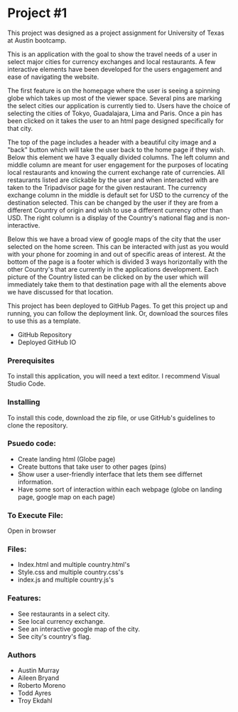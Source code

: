# Project #1
This project was designed as a project assignment for University of Texas at Austin bootcamp.

This is an application with the goal to show the travel needs of a user in select major cities for currency exchanges and local restaurants. A few interactive elements have been developed for the users engagement and ease of navigating the website. 

The first feature is on the homepage where the user is seeing a spinning globe which takes up most of the viewer space. Several pins are marking the select cities our application is currently tied to. Users have the choice of selecting the cities of Tokyo, Guadalajara, Lima and Paris. Once a pin has been clicked on it takes the user to an html page designed specifically for that city. 

The top of the page includes a header with a beautiful city image and a "back" button which will take the user back to the home page if they wish. Below this element we have 3 equally divided columns. The left column and middle column are meant for user engagement for the purposes of locating local restaurants and knowing the current exchange rate of currencies. All restaurants listed are clickable by the user and when interacted with are taken to the Tripadvisor page for the given restaurant. The currency exchange column in the middle is default set for USD to the currency of the destination selected. This can be changed by the user if they are from a different Country of origin and wish to use a different currency other than USD. The right column is a display of the Country's national flag and is non-interactive.

Below this we have a broad view of google maps of the city that the user selected on the home screen. This can be interacted with just as you would with your phone for zooming in and out of specific areas of interest. At the bottom of the page is a footer which is divided 3 ways horizontally with the other Country's that are currently in the applications development. Each picture of the Country listed can be clicked on by the user which will immediately take them to that destination page with all the elements above we have discussed for that location.

This project has been deployed to GitHub Pages. To get this project up and running, you can follow the deployment link. Or, download the sources files to use this as a template.

- GitHub Repository
- Deployed GitHub IO

### Prerequisites
To install this application, you will need a text editor. I recommend Visual Studio Code.

### Installing
To install this code, download the zip file, or use GitHub's guidelines to clone the repository.

### Psuedo code:
- Create landing html (Globe page)
- Create buttons that take user to other pages (pins)
- Show user a user-friendly interface that lets them see differnet information.
- Have some sort of interaction within each webpage (globe on landing page, google map on each page)

### To Execute File:
Open in browser

### Files:
- Index.html and multiple country.html's
- Style.css and multiple country.css's
- index.js and multiple country.js's

### Features:
- See restaurants in a select city.
- See local currency exchange.
- See an interactive google map of the city.
- See city's country's flag.

### Authors
- Austin Murray
- Aileen Bryand
- Roberto Moreno
- Todd Ayres
- Troy Ekdahl
